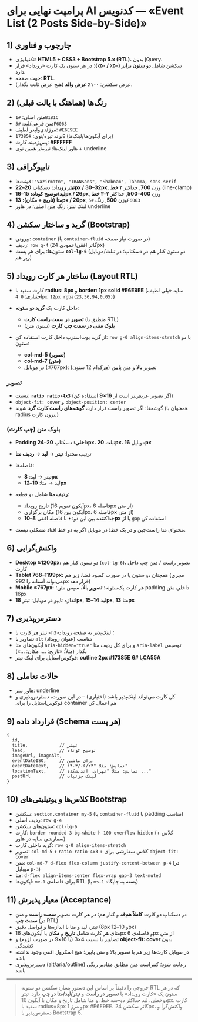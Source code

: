 
# پرامپت نهایی برای AI کدنویس — «Event List (2 Posts Side-by-Side)»

## 1) چارچوب و فناوری

* تکنولوژی: **HTML5 + CSS3 + Bootstrap 5.x (RTL)**، بدون jQuery.
* سکشن شامل **دو ستون برابر (۵۰٪ / ۵۰٪)**؛ در هر ستون یک کارت «رویداد» قرار دارد.
* جهت صفحه: **RTL**.
* عرض سکشن: **۱۰۰٪ عرض والد** (هیچ عرض ثابت نگذار).

## 2) رنگ‌ها (هماهنگ با پالت قبلی)

* متن اصلی: `#1B1B1C`
* متن فرعی/لید: `#5F6063`
* مرز/دی‌وایدر لطیف: `#E6E9EE`
* برند تیره/نوی: `#17385E` (برای آیکون‌ها/لینک‌ها)
* پس‌زمینه کارت: **#FFFFFF**
* هاور لینک‌ها: تیره‌تر همین نوی + underline

## 3) تایپوگرافی

* فونت‌ها: `"Vazirmatn", "IRANSans", "Shabnam", Tahoma, sans-serif`
* **تیتر رویداد:** دسکتاپ **20–22px / 30–32px**, وزن **700**, حداکثر **۲ خط** (line-clamp)
* **لید/توضیح کوتاه:** **15–16px / 26px**, وزن **400–500**, حداکثر **۲–۳ خط**
* **متا (تاریخ + مکان):** **13px / 20px**, وزن **500**, رنگ `#5F6063`
* لینک تیتر: رنگ متن اصلی؛ در هاور underline

## 4) گرید و ساختار سکشن (Bootstrap)

* بیرونی: `container` (یا `container-fluid` در صورت نیاز صفحه)
* ردیف: `row g-4` (گاتر افقی/عمودی 24px)
* ستون‌ها: برای هر پست **`col-lg-6`** (دو ستون کنار هم در دسکتاپ؛ در تبلت/موبایل زیر هم)

## 5) ساختار هر کارت رویداد (Layout RTL)

* کارت سفید با **radius: 8px** و **border: 1px solid #E6E9EE** (سایه خیلی لطیف اختیاری: `0 4px 12px rgba(23,56,94,0.05)`)
* داخل کارت یک **گرید دو ستونه**:

  * **تصویر در سمت راست کارت** (منطبق با RTL)
  * **بلوک متنی در سمت چپ کارت** (ستون متن)
* از گرید بوت‌استرپ داخل کارت استفاده کن: `row g-0 align-items-stretch` با دو ستون:

  * **col-md-5 (تصویر)**
  * **col-md-7 (متن)**
  * در موبایل (≤767px): تصویر **بالا** و متن **پایین** (هرکدام 12 ستون)

### تصویر

* نسبت: **`ratio ratio-4x3`** (اگر تصویر عریض‌تر است از **16×9** استفاده کن)
* `object-fit: cover` و `object-position: center`
* گوشه‌ها: اگر تصویر راست قرار دارد، **گوشه‌های راست کارت گرد** شوند (همخوان با radius بیرون کارت)

### بلوک متن (چپ کارت)

* **Padding داخلی:** دسکتاپ **20–24px**، تبلت **20px**، موبایل **16px**
* ترتیب محتوا: **تیتر** → **لید** → **ردیف متا**
* فاصله‌ها:

  * تیتر → لید: **8px**
  * لید → متا: **10–12px**
* **ردیف متا** شامل دو قطعه:

  * تاریخ رویداد (آیکون تقویم 16px، فاصله 6px از متن)
  * مکان برگزاری (آیکون پین 16px، فاصله 6px از متن)
  * جداکننده بین این دو: **•** با فاصله افقی **8–10px** یا از `gap` استفاده کن
* محتوای متا راست‌چین و در یک خط؛ در موبایل اگر به دو خط افتاد مشکلی نیست.

## 6) واکنش‌گرایی

* **Desktop ≥1200px:** دو ستون کنار هم (`col-lg-6`)، تصویر راست / متن چپ داخل کارت
* **Tablet 768–1199px:** همچنان دو ستون یا در صورت کمبود فضا، زیر هم (مجری می‌تواند آستانه را 992px قرار دهد)
* **Mobile ≤767px:** هر کارت یک‌ستونه؛ **تصویر بالا**، سپس متن؛ padding داخلی متن 16px
* اندازه تایپو در موبایل: تیتر **18px**, لید **14–15px**, متا **13px**

## 7) دسترس‌پذیری

* تیتر هر کارت با `<h3>`؛ لینک‌پذیر به صفحه رویداد
* تصاویر با `alt` مناسب (عنوان رویداد)
* آیکون‌های متا `aria-hidden="true"` و برای کل ردیف متا `aria-label` توصیفی بگذار (مثلاً: «تاریخ: …، مکان: …»)
* فوکوس‌استایل برای لینک تیتر: **outline 2px #17385E** یا **#6CA55A**

## 8) حالات تعاملی

* هاور تیتر: underline
* کل کارت می‌تواند لینک‌پذیر باشد (اختیاری) – در این صورت، دسترس‌پذیری و فوکوس‌استایل را برای container هم اعمال کن

## 9) قرارداد داده (Schema هر پست)

```
{
  id,
  title,            // تیتر
  lead,             // توضیح کوتاه
  imageUrl, imageAlt,
  eventDateISO,     // برای ماشین
  eventDateText,    // نمایش: مثلا "۱۴۰۳/۰۶/۲۴"
  locationText,     // نمایش: مثلا "تهران، اندیشکده ..."
  postUrl           // لینک جزئیات
}
```

## 10) کلاس‌ها و یوتیلیتی‌های Bootstrap

* سکشن: `section.container my-5` (یا `container-fluid` با padding مناسب)
* ردیف اصلی: `row g-4`
* ستون‌های سکشن: `col-lg-6`
* کارت: `border rounded-3 bg-white h-100 overflow-hidden` (+ کلاس سفارشی سایه در هاور)
* گرید داخلی کارت: `row g-0 align-items-stretch`
* تصویر: `col-md-5` + `ratio ratio-4x3` + کلاس سفارشی برای `object-fit: cover`
* متن: `col-md-7 d-flex flex-column justify-content-between p-4` (در موبایل `p-3`)
* متا: `d-flex align-items-center flex-wrap gap-3 text-muted`
* آیکون‌ها: `me-1` برای فاصله‌ی RTL (یا `ms-1` بسته به جایگاه)

## 11) معیار پذیرش (Acceptance)

* در دسکتاپ دو کارت **کاملاً هم‌قد** و کنار هم؛ در هر کارت تصویر **سمت راست** و متن **سمت چپ** (در RTL)
* تیتر، لید و متا با اندازه‌ها و فواصل دقیق (8px و 10–12px)
* متای هر کارت شامل **تاریخ** و **مکان** با آیکون‌های 16px و فاصله‌ی 6px از متن
* تصاویر با نسبت 4×3 (یا 16×9 در صورت لزوم) و **object-fit: cover** بدون کشیدگی
* در موبایل کارت‌ها زیر هم با تصویر بالا و متن پایین؛ هیچ اسکرول افقی وجود نداشته باشد
* دسترس‌پذیری (alt/aria/outline) رعایت شود؛ کنتراست متن مطابق مقادیر رنگی باشد

---

> خروجی را دقیقاً بر اساس این دستور بساز: سکشن دو ستونه RTL که در هر ستون یک «کارت رویداد» با **تصویر در راست** و **تیتر/لید/متا در چپ** دارد. تیتر دوخطی، لید حداکثر دو–سه خط، و متا شامل تاریخ و مکان با آیکون 16px. کارت سفید با radius=8px و مرز 1px #E6E9EE، گاتر سکشن 24px، واکنش‌گرا و دسترس‌پذیر با Bootstrap 5.
